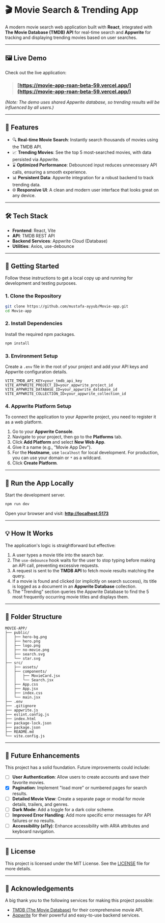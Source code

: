 # 🎬 Movie Search & Trending App

[](https://reactjs.org/)
[](https://vitejs.dev/)
[](https://appwrite.io/)
[](https://opensource.org/licenses/MIT)

A modern movie search web application built with **React**, integrated with **The Movie Database (TMDB) API** for real-time search and **Appwrite** for tracking and displaying trending movies based on user searches.

-----

## 🖼️ Live Demo

Check out the live application:

> ### [https://movie-app-roan-beta-59.vercel.app/](https://movie-app-roan-beta-59.vercel.app/)

*(Note: The demo uses shared Appwrite database, so trending results will be influenced by all users.)*

-----

## 🚀 Features

  - 🔍 **Real-time Movie Search**: Instantly search thousands of movies using the TMDB API.
  - 📈 **Trending Movies**: See the top 5 most-searched movies, with data persisted via Appwrite.
  - ⌛ **Optimized Performance**: Debounced input reduces unnecessary API calls, ensuring a smooth experience.
  - 📊 **Persistent Data**: Appwrite integration for a robust backend to track trending data.
  - 🌐 **Responsive UI**: A clean and modern user interface that looks great on any device.

-----

## 🛠️ Tech Stack

  - **Frontend**: React, Vite
  - **API**: TMDB REST API
  - **Backend Services**: Appwrite Cloud (Database)
  - **Utilities**: Axios, use-debounce

-----

## 🔧 Getting Started

Follow these instructions to get a local copy up and running for development and testing purposes.

### 1\. Clone the Repository

```bash
git clone https://github.com/mustafa-ayyub/Movie-app.git
cd Movie-app
```

### 2\. Install Dependencies

Install the required npm packages.

```bash
npm install
```

### 3\. Environment Setup

Create a `.env` file in the root of your project and add your API keys and Appwrite configuration details.

```env
VITE_TMDB_API_KEY=your_tmdb_api_key
VITE_APPWRITE_PROJECT_ID=your_appwrite_project_id
VITE_APPWRITE_DATABASE_ID=your_appwrite_database_id
VITE_APPWRITE_COLLECTION_ID=your_appwrite_collection_id
```

### 4\. Appwrite Platform Setup

To connect the application to your Appwrite project, you need to register it as a web platform.

1.  Go to your **Appwrite Console**.
2.  Navigate to your project, then go to the **Platforms** tab.
3.  Click **Add Platform** and select **New Web App**.
4.  Give it a name (e.g., "Movie App Dev").
5.  For the **Hostname**, use `localhost` for local development. For production, you can use your domain or `*` as a wildcard.
6.  Click **Create Platform**.

-----

## 🧪 Run the App Locally

Start the development server.

```bash
npm run dev
```

Open your browser and visit: **[http://localhost:5173](https://www.google.com/search?q=http://localhost:5173)**

-----

## 💡 How It Works

The application's logic is straightforward but effective:

1.  A user types a movie title into the search bar.
2.  The `use-debounce` hook waits for the user to stop typing before making an API call, preventing excessive requests.
3.  A request is sent to the **TMDB API** to fetch movie results matching the query.
4.  If a movie is found and clicked (or implicitly on search success), its title is logged as a document in an **Appwrite Database** collection.
5.  The "Trending" section queries the Appwrite Database to find the 5 most frequently occurring movie titles and displays them.

-----

## 📂 Folder Structure

```
MOVIE-APP/
├── public/
│   ├── hero-bg.png
│   ├── hero.png
│   ├── logo.png
│   ├── no-movie.png
│   ├── search.svg
│   └── star.svg
├── src/
│   ├── assets/
│   ├── components/
│   │   ├── MovieCard.jsx
│   │   └── Search.jsx
│   ├── App.css
│   ├── App.jsx
│   ├── index.css
│   └── main.jsx
├── .env
├── .gitignore
├── appwrite.js
├── eslint.config.js
├── index.html
├── package-lock.json
├── package.json
├── README.md
└── vite.config.js
```

-----

## 🔮 Future Enhancements

This project has a solid foundation. Future improvements could include:

  - [ ] **User Authentication**: Allow users to create accounts and save their favorite movies.
  - [X] **Pagination**: Implement "load more" or numbered pages for search results.
  - [ ] **Detailed Movie View**: Create a separate page or modal for movie details, trailers, and genres.
  - [ ] **Dark Mode**: Add a toggle for a dark color scheme.
  - [ ] **Improved Error Handling**: Add more specific error messages for API failures or no results.
  - [ ] **Accessibility (a11y)**: Enhance accessibility with ARIA attributes and keyboard navigation.

-----

## 📝 License

This project is licensed under the MIT License. See the [LICENSE](https://www.google.com/search?q=LICENSE) file for more details.

-----

## 🙌 Acknowledgements

A big thank you to the following services for making this project possible:

  - [TMDB (The Movie Database)](https://www.themoviedb.org/) for their comprehensive movie API.
  - [Appwrite](https://appwrite.io/) for their powerful and easy-to-use backend services.